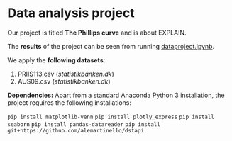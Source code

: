 # Data analysis project

Our project is titled **The Phillips curve** and is about EXPLAIN.

The **results** of the project can be seen from running [dataproject.ipynb](dataproject.ipynb).

We apply the **following datasets**:

1. PRIIS113.csv (*statistikbanken.dk*) 
1. AUS09.csv (*statistikbanken.dk*)

**Dependencies:** Apart from a standard Anaconda Python 3 installation, the project requires the following installations:

``pip install matplotlib-venn``
``pip install plotly_express``
``pip install seaborn``
``pip install pandas-datareader``
``pip install git+https://github.com/alemartinello/dstapi``

